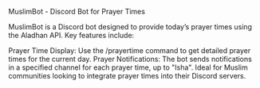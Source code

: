 MuslimBot - Discord Bot for Prayer Times

MuslimBot is a Discord bot designed to provide today’s prayer times using the Aladhan API. Key features include:

Prayer Time Display: Use the /prayertime command to get detailed prayer times for the current day.
Prayer Notifications: The bot sends notifications in a specified channel for each prayer time, up to "Isha".
Ideal for Muslim communities looking to integrate prayer times into their Discord servers.
